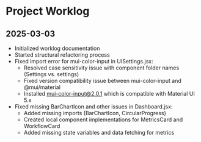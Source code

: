 # Project Worklog

## 2025-03-03

- Initialized worklog documentation
- Started structural refactoring process
- Fixed import error for mui-color-input in UISettings.jsx:
  - Resolved case sensitivity issue with component folder names (Settings vs. settings)
  - Fixed version compatibility issue between mui-color-input and @mui/material
  - Installed mui-color-input@2.0.1 which is compatible with Material UI 5.x
- Fixed missing BarChartIcon and other issues in Dashboard.jsx:
  - Added missing imports (BarChartIcon, CircularProgress)
  - Created local component implementations for MetricsCard and WorkflowCard
  - Added missing state variables and data fetching for metrics
